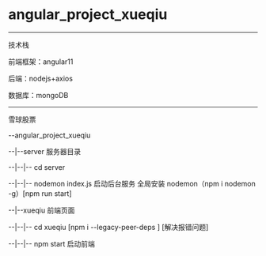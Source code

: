 # angular_project_xueqiu
-------------------------------------------------------------------------------------------------------------------
技术栈

前端框架：angular11

后端：nodejs+axios

数据库：mongoDB

--------------------------------------------------------------------------------------------------------------------

雪球股票


--angular_project_xueqiu


--|--server 服务器目录


--|--|-- cd server


--|--|-- nodemon index.js 启动后台服务 全局安装 nodemon（npm i nodemon -g）[npm run start]


--|--xueqiu 前端页面


--|--|-- cd xueqiu [npm i --legacy-peer-deps ] [解决报错问题]


--|--|-- npm start 启动前端

